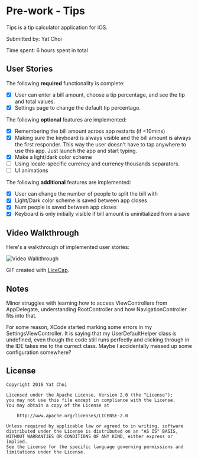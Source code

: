 # Pre-work - Tips

Tips is a tip calculator application for iOS.

Submitted by: Yat Choi

Time spent: 6 hours spent in total

## User Stories

The following **required** functionality is complete:

* [x] User can enter a bill amount, choose a tip percentage, and see the tip and
  total values.
* [x] Settings page to change the default tip percentage.

The following **optional** features are implemented:
* [x] Remembering the bill amount across app restarts (if <10mins)
* [x] Making sure the keyboard is always visible and the bill amount is always
  the first responder. This way the user doesn't have to tap anywhere to use
  this app. Just launch the app and start typing.
* [x] Make a light/dark color scheme
* [ ] Using locale-specific currency and currency thousands separators.
* [ ] UI animations

The following **additional** features are implemented:

* [x] User can change the number of people to split the bill with
* [x] Light/Dark color scheme is saved between app closes
* [x] Num people is saved between app closes
* [x] Keyboard is only initially visible if bill amount is uninitialized from
  a save

## Video Walkthrough

Here's a walkthrough of implemented user stories:

<img src='http://i.imgur.com/j2BZwgW.gif' title='Video
Walkthrough' width='' alt='Video Walkthrough' />

GIF created with [LiceCap](http://www.cockos.com/licecap/).

## Notes

Minor struggles with learning how to access ViewControllers from AppDelegate,
understanding RootController and how NavigationController fits into that.

For some reason, XCode started marking some errors in my SettingsViewController. It is saying that
my UserDefaultHelper class is undefined, even though the code still runs perfectly and clicking
through in the IDE takes me to the currect class. Maybe I accidentally messed up some configuration
somewhere?

## License

    Copyright 2016 Yat Choi

    Licensed under the Apache License, Version 2.0 (the "License");
    you may not use this file except in compliance with the License.
    You may obtain a copy of the License at

        http://www.apache.org/licenses/LICENSE-2.0

    Unless required by applicable law or agreed to in writing, software
    distributed under the License is distributed on an "AS IS" BASIS,
    WITHOUT WARRANTIES OR CONDITIONS OF ANY KIND, either express or implied.
    See the License for the specific language governing permissions and
    limitations under the License.
